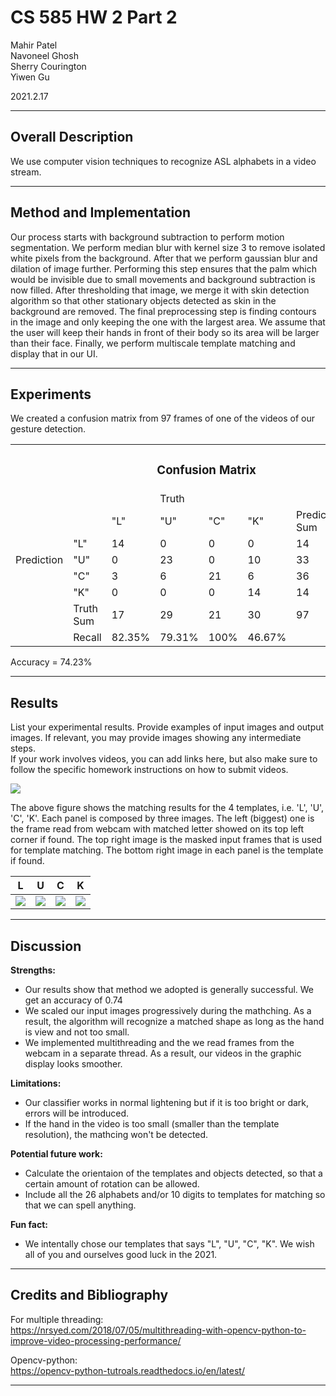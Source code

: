 # CS 585 HW 2 Part 2

Mahir Patel  
Navoneel Ghosh  
Sherry Courington  
Yiwen Gu

2021.2.17

<div class="main-body">

* * *

## Overall Description

We use computer vision techniques to recognize ASL alphabets in a video stream.

* * *

## Method and Implementation

Our process starts with background subtraction to perform motion segmentation. We perform median blur with kernel size 3 to remove isolated white pixels from the background. After that we perform gaussian blur and dilation of image further. Performing this step ensures that the palm which would be invisible due to small movements and background subtraction is now filled. After thresholding that image, we merge it with skin detection algorithm so that other stationary objects detected as skin in the background are removed. The final preprocessing step is finding contours in the image and only keeping the one with the largest area. We assume that the user will keep their hands in front of their body so its area will be larger than their face. Finally, we perform multiscale template matching and display that in our UI.

* * *

## Experiments

We created a confusion matrix from 97 frames of one of the videos of our gesture detection.

<table>

<tbody>

<tr>

<td colspan="8">

<center>

### Confusion Matrix

</center>

</td>

</tr>

<tr>

<td></td>

<td></td>

<td></td>

<td>Truth</td>

<td></td>

<td></td>

<td></td>

<td></td>

</tr>

<tr>

<td></td>

<td></td>

<td>"L"</td>

<td>"U"</td>

<td>"C"</td>

<td>"K"</td>

<td>Prediction Sum</td>

<td>Precision</td>

</tr>

<tr>

<td></td>

<td>"L"</td>

<td>14</td>

<td>0</td>

<td>0</td>

<td>0</td>

<td>14</td>

<td>100%</td>

</tr>

<tr>

<td>Prediction</td>

<td>"U"</td>

<td>0</td>

<td>23</td>

<td>0</td>

<td>10</td>

<td>33</td>

<td>69.69%</td>

</tr>

<tr>

<td></td>

<td>"C"</td>

<td>3</td>

<td>6</td>

<td>21</td>

<td>6</td>

<td>36</td>

<td>58.33%</td>

</tr>

<tr>

<td></td>

<td>"K"</td>

<td>0</td>

<td>0</td>

<td>0</td>

<td>14</td>

<td>14</td>

<td>100%</td>

</tr>

<tr>

<td></td>

<td>Truth Sum</td>

<td>17</td>

<td>29</td>

<td>21</td>

<td>30</td>

<td>97</td>

<td></td>

</tr>

<tr>

<td></td>

<td>Recall</td>

<td>82.35%</td>

<td>79.31%</td>

<td>100%</td>

<td>46.67%</td>

<td></td>

<td></td>

</tr>

</tbody>

</table>

Accuracy = 74.23%

* * *

## Results

List your experimental results. Provide examples of input images and output images. If relevant, you may provide images showing any intermediate steps.  
If your work involves videos, you can add links here, but also make sure to follow the specific homework instructions on how to submit videos.

![](images/output.gif)

The above figure shows the matching results for the 4 templates, i.e. 'L', 'U', 'C', 'K'. Each panel is composed by three images. The left (biggest) one is the frame read from webcam with matched letter showed on its top left corner if found. The top right image is the masked input frames that is used for template matching. The bottom right image in each panel is the template if found.

<table class="tg">

<thead>

<tr>

<th class="tg-0lax">L</th>

<th class="tg-0lax">U</th>

<th class="tg-0lax">C</th>

<th class="tg-0lax">K</th>

</tr>

</thead>

<tbody>

<tr>

<td class="tg-0lax"><image src="images/L.jpg"></td>

<td class="tg-0lax"><image src="images/U.jpg"></td>

<td class="tg-0lax"><image src="images/C.jpg"></td>

<td class="tg-0lax"><image src="images/K.jpg"></td>

</tr>

</tbody>

</table>

* * *

## Discussion

**Strengths:**
*   Our results show that method we adopted is generally successful. We get an accuracy of 0.74
*   We scaled our input images progressively during the mathching. As a result, the algorithm will recognize a matched shape as long as the hand is view and not too small.
*   We implemented multithreading and the we read frames from the webcam in a separate thread. As a result, our videos in the graphic display looks smoother.

**Limitations:**
*   Our classifier works in normal lightening but if it is too bright or dark, errors will be introduced.
*   If the hand in the video is too small (smaller than the template resolution), the mathcing won't be detected.

**Potential future work:**
*   Calculate the orientaion of the templates and objects detected, so that a certain amount of rotation can be allowed.
*   Include all the 26 alphabets and/or 10 digits to templates for matching so that we can spell anything.

**Fun fact:**
*   We intentally chose our templates that says "L", "U", "C", "K". We wish all of you and ourselves good luck in the 2021.

* * *

## Credits and Bibliography

For multiple threading:  
https://nrsyed.com/2018/07/05/multithreading-with-opencv-python-to-improve-video-processing-performance/

Opencv-python:  
https://opencv-python-tutroals.readthedocs.io/en/latest/

* * *

</div>
